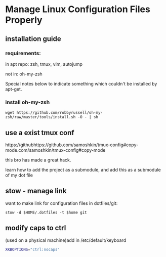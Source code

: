 # Manage Linux Configuration Files Properly

## installation guide

### requirements:

in apt repo: zsh, tmux, vim, autojump

not in: oh-my-zsh

Special notes below to indicate something which couldn't be installed by apt-get.

### install oh-my-zsh

```shell
wget https://github.com/robbyrussell/oh-my-zsh/raw/master/tools/install.sh -O - | sh
```

## use a exist tmux conf

https://githubhttps://github.com/samoshkin/tmux-config#copy-mode.com/samoshkin/tmux-config#copy-mode

this bro has made a great hack.

learn how to add the project as a submodule, and add this as a submodule of my dot file

## stow - manage link

want to make link for configuration files in dotfiles/git:

```shell
stow -d $HOME/.dotfiles -t $home git
```

## modify caps to ctrl

(used on a physical machine)add in /etc/default/keyboard

```bash
XKBOPTIONS="ctrl:nocaps"
